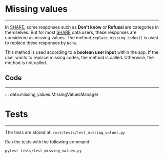 # Missing values
***

In [SHARE](https://share-eric.eu/), some responses such as **Don't know** or **Refusal** are categories in themselves. But for most [SHARE](https://share-eric.eu/) data users, these responses are considered as missing values. The method `replace_missing_codes()` is used to replace these responses by `None`.

This method is used according to a **boolean user input** within the app. If the user wants to replace missing codes, the method is called. Otherwise, the method is not called.

## Code
***

::: data.missing_values.MissingValuesManager

# Tests
***

The tests are stored at: `root/tests/test_missing_values.py`

Run the tests with the following command:

```bash
pytest tests/test_missing_values.py
```
